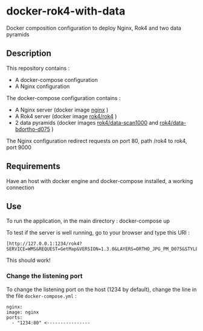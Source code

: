 # docker-rok4-with-data

Docker composition configuration to deploy Nginx, Rok4 and two data pyramids

## Description

This repository contains :
* A docker-compose configuration
* A Nginx configuration

The docker-compose configuration contains :
* A Nginx server (docker image [nginx](https://hub.docker.com/_/nginx/) )
* A Rok4 server (docker image [rok4/rok4](https://hub.docker.com/r/rok4/rok4/) )
* 2 data pyramids (docker images [rok4/data-scan1000](https://hub.docker.com/r/rok4/data-scan1000/) and [rok4/data-bdortho-d075](https://hub.docker.com/r/rok4/data-bdortho-d075/) )

The Nginx configuration redirect requests on port 80, path /rok4 to rok4, port 9000

## Requirements

Have an host with docker engine and docker-compose installed, a working connection

## Use

To run the application, in the main directory :
docker-compose up

To test if the server is well running, go to your browser and type this URI : 

    [http://127.0.0.1:1234/rok4?SERVICE=WMS&REQUEST=GetMap&VERSION=1.3.0&LAYERS=ORTHO_JPG_PM_D075&STYLES=normal&CRS=EPSG:3857&WIDTH=3000&HEIGHT=3000&BBOX=242152,6229923,291072,6264167&FORMAT=image/png]

This should work!


### Change the listening port

To change the listening port on the host (1234 by default), change the line in the file `docker-compose.yml` :

    nginx:
    image: nginx
    ports:
      - "1234:80" <----------------




